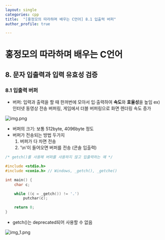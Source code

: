 ```yaml
---
layout: single
categories: cpp
title:  "[홍정모의 따라하며 배우는 C언어] 8.1 입출력 버퍼"
author_profile: true

---
```


# 홍정모의 따라하며 배우는 C언어
## 8. 문자 입출력과 입력 유효성 검증
### 8.1 입출력 버퍼
- 버퍼: 입력과 출력을 할 때 한꺼번에 모아서 입·출력하여 **속도**와 **효율성**을 높임 ex) 인터넷 동영상 전송 버퍼링, 게임에서 더블 버퍼링으로 화면 렌더링 속도 증가

![img.png](img.png)
- 버퍼의 크기: 보통 512byte, 4096byte 정도
- 버퍼가 전송되는 방법 두가지
    1. 버퍼가 다 차면 전송
    2. '\n'이 들어오면 버퍼를 전송 (콘솔 입출력)

<script src="https://gist.github.com/hyojin23/7eff6f4fa84a4d6448ed0b68a3c45287.js"></script>

```C
/* getch()를 사용해 버퍼를 사용하지 않고 입출력하는 예 */

#include <stdio.h>
#include <conio.h> // Windows, _getch(), _getche()

int main() {
	char c;

	while ((c = _getch()) != '.')
		putchar(c);

	return 0;
}
```
- getch()는 deprecated되어 사용할 수 없음

![img_1.png](img_1.png)




